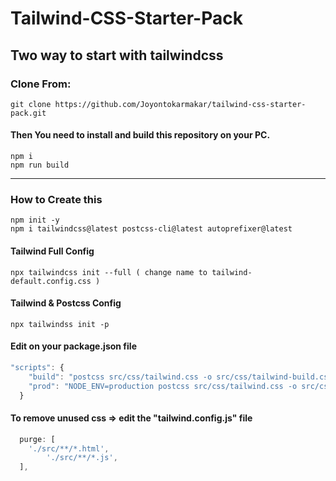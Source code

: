 # Tailwind-CSS-Starter-Pack

## **Two way to start with tailwindcss**

### **Clone From**:

```
git clone https://github.com/Joyontokarmakar/tailwind-css-starter-pack.git
```
#### **Then You need to install and build this repository on your PC**.
```
npm i
npm run build
```

------------------------------------------------------------------------------------------

### **How to Create this**
```
npm init -y
npm i tailwindcss@latest postcss-cli@latest autoprefixer@latest
```

#### Tailwind Full Config
```
npx tailwindcss init --full ( change name to tailwind-default.config.css )
```

#### Tailwind & Postcss Config
```
npx tailwindss init -p
```

#### Edit on your package.json file

```javascript
"scripts": {
    "build": "postcss src/css/tailwind.css -o src/css/tailwind-build.css -w",
    "prod": "NODE_ENV=production postcss src/css/tailwind.css -o src/css/tailwind-build.css"
  }
```

#### To remove unused css => edit the "tailwind.config.js" file

```javascript
  purge: [
    './src/**/*.html',
		'./src/**/*.js',
  ],
```

